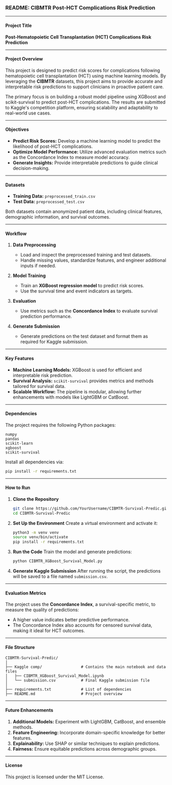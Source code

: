 ### README: **CIBMTR Post-HCT Complications Risk Prediction**

---

#### **Project Title**
**Post-Hematopoietic Cell Transplantation (HCT) Complications Risk Prediction**

---

#### **Project Overview**
This project is designed to predict risk scores for complications following hematopoietic cell transplantation (HCT) using machine learning models. By leveraging the **CIBMTR** datasets, this project aims to provide accurate and interpretable risk predictions to support clinicians in proactive patient care.

The primary focus is on building a robust model pipeline using XGBoost and scikit-survival to predict post-HCT complications. The results are submitted to Kaggle's competition platform, ensuring scalability and adaptability to real-world use cases.

---

#### **Objectives**
- **Predict Risk Scores:** Develop a machine learning model to predict the likelihood of post-HCT complications.
- **Optimize Model Performance:** Utilize advanced evaluation metrics such as the Concordance Index to measure model accuracy.
- **Generate Insights:** Provide interpretable predictions to guide clinical decision-making.

---

#### **Datasets**
- **Training Data:** `preprocessed_train.csv`
- **Test Data:** `preprocessed_test.csv`

Both datasets contain anonymized patient data, including clinical features, demographic information, and survival outcomes.

---

#### **Workflow**
1. **Data Preprocessing**
   - Load and inspect the preprocessed training and test datasets.
   - Handle missing values, standardize features, and engineer additional inputs if needed.

2. **Model Training**
   - Train an **XGBoost regression model** to predict risk scores.
   - Use the survival time and event indicators as targets.

3. **Evaluation**
   - Use metrics such as the **Concordance Index** to evaluate survival prediction performance.

4. **Generate Submission**
   - Generate predictions on the test dataset and format them as required for Kaggle submission.

---

#### **Key Features**
- **Machine Learning Models:** XGBoost is used for efficient and interpretable risk prediction.
- **Survival Analysis:** `scikit-survival` provides metrics and methods tailored for survival data.
- **Scalable Workflow:** The pipeline is modular, allowing further enhancements with models like LightGBM or CatBoost.

---

#### **Dependencies**
The project requires the following Python packages:
```plaintext
numpy
pandas
scikit-learn
xgboost
scikit-survival
```

Install all dependencies via:
```bash
pip install -r requirements.txt
```

---

#### **How to Run**
1. **Clone the Repository**
   ```bash
   git clone https://github.com/YourUsername/CIBMTR-Survival-Predic.git
   cd CIBMTR-Survival-Predic
   ```

2. **Set Up the Environment**
   Create a virtual environment and activate it:
   ```bash
   python3 -m venv venv
   source venv/bin/activate
   pip install -r requirements.txt
   ```

3. **Run the Code**
   Train the model and generate predictions:
   ```bash
   python CIBMTR_XGBoost_Survival_Model.py
   ```

4. **Generate Kaggle Submission**
   After running the script, the predictions will be saved to a file named `submission.csv`.

---

#### **Evaluation Metrics**
The project uses the **Concordance Index**, a survival-specific metric, to measure the quality of predictions:
- A higher value indicates better predictive performance.
- The Concordance Index also accounts for censored survival data, making it ideal for HCT outcomes.

---

#### **File Structure**
```plaintext
CIBMTR-Survival-Predic/
│
├── Kaggle comp/                 # Contains the main notebook and data files
│   ├── CIBMTR_XGBoost_Survival_Model.ipynb
│   └── submission.csv           # Final Kaggle submission file
│
├── requirements.txt             # List of dependencies
├── README.md                    # Project overview
```

---

#### **Future Enhancements**
1. **Additional Models:** Experiment with LightGBM, CatBoost, and ensemble methods.
2. **Feature Engineering:** Incorporate domain-specific knowledge for better features.
3. **Explainability:** Use SHAP or similar techniques to explain predictions.
4. **Fairness:** Ensure equitable predictions across demographic groups.

---

#### **License**
This project is licensed under the MIT License.
